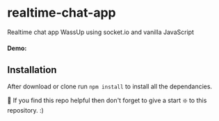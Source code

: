 # realtime-chat-app
Realtime chat app WassUp using socket.io and vanilla JavaScript

#### Demo: 

## Installation 
After download or clone run `npm install` to install all the dependancies.

🙏 If you find this repo helpful then don't forget to give a start ❇️ to this repository. :)
